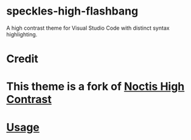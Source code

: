 # speckles-high-flashbang

A high contrast theme for Visual Studio Code with distinct syntax highlighting.

# Credit

This theme is a fork of [Noctis High Contrast](https://github.com/KamenKolev/noctis-hc)
=======

# [Usage](https://code.visualstudio.com/docs/editor/extension-marketplace#_install-from-a-vsix)

